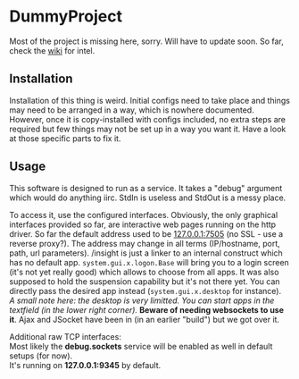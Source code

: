 # DummyProject
Most of the project is missing here, sorry. Will have to update soon. So far, check the [wiki](wiki) for intel.

## Installation
Installation of this thing is weird. Initial configs need to take place and things may need to be arranged in a way, which is nowhere documented. However, once it is copy-installed with configs included, no extra steps are required but few things may not be set up in a way you want it. Have a look at those specific parts to fix it.

## Usage
This software is designed to run as a service. It takes a "debug" argument which would do anything iirc. StdIn is useless and StdOut is a messy place.

To access it, use the configured interfaces. Obviously, the only graphical interfaces provided so far, are interactive web pages running on the http driver. So far the default address used to be [127.0.0.1:7505](http://127.0.0.1:7505/insight?app=system.gui.x.logon.Base&theme=access) (no SSL - use a reverse proxy?). The address may change in all terms (IP/hostname, port, path, url parameters). /insight is just a linker to an internal construct which has no default app. `system.gui.x.logon.Base` will bring you to a login screen (it's not yet really good) which allows to choose from all apps. It was also supposed to hold the suspension capability but it's not there yet. You can directly pass the desired app instead (`system.gui.x.desktop` for instance).  
*A small note here: the desktop is very limitted. You can start apps in the textfield (in the lower right corner).*
**Beware of needing websockets to use it**. Ajax and JSocket have been in (in an earlier "build") but we got over it.

Additional raw TCP interfaces:   
Most likely the **debug.sockets** service will be enabled as well in default setups (for now).  
It's running on **127.0.0.1:9345** by default.
